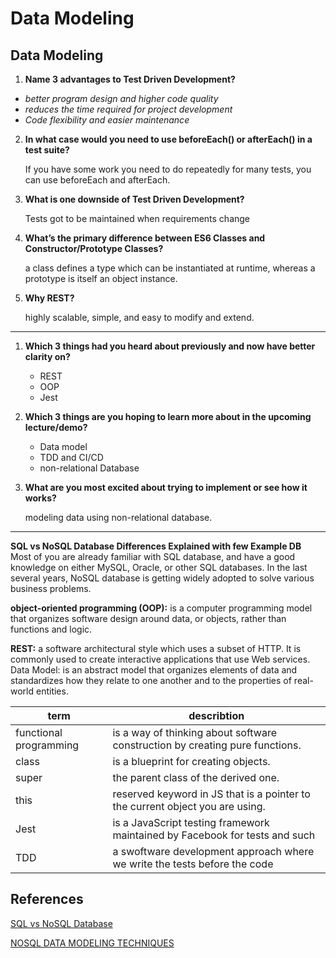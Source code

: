 # Data Modeling

>

## Data Modeling

1. **Name 3 advantages to Test Driven Development?**

  - *better program design and higher code quality*
  - *reduces the time required for project development*
  - *Code flexibility and easier maintenance*


2. **In what case would you need to use beforeEach() or afterEach() in a test suite?**

    If you have some work you need to do repeatedly for many tests, you can use beforeEach and afterEach.


3. **What is one downside of Test Driven Development?**  

    Tests got to be maintained when requirements change

4. **What’s the primary difference between ES6 Classes and Constructor/Prototype Classes?**  

    a class defines a type which can be instantiated at runtime, whereas a prototype is itself an object instance.

5. **Why REST?**   

    highly scalable, simple, and easy to modify and extend.

----

1. **Which 3 things had you heard about previously and now have better clarity on?**  

    - REST
    - OOP
    - Jest

2. **Which 3 things are you hoping to learn more about in the upcoming lecture/demo?**  

    - Data model
    - TDD and CI/CD
    - non-relational Database

3. **What are you most excited about trying to implement or see how it works?**  


   modeling data using non-relational database.

-------------
**SQL vs NoSQL Database Differences Explained with few Example DB**  
Most of you are already familiar with SQL database, and have a good knowledge on either MySQL, Oracle, or other SQL databases. In the last several years, NoSQL database is getting widely adopted to solve various business problems.

**object-oriented programming (OOP):**
is a computer programming model that organizes software design around data, or objects, rather than functions and logic.

**REST:**  a software architectural style which uses a subset of HTTP. It is commonly used to create interactive applications that use Web services. Data Model: is an abstract model that organizes elements of data and standardizes how they relate to one another and to the properties of real-world entities.

| term                    | describtion                                                                       |
| ----------------------  | ----------------------------------------------------------------------------------|
| functional programming  | is a way of thinking about software construction by creating pure functions.      |
| class                   | is a blueprint for creating objects.                                              |
| super                   | the parent class of the derived one.                                              |
| this                    | reserved keyword in JS that is a pointer to the current object you are using.     |
| Jest                    | is a JavaScript testing framework maintained by Facebook for tests and such       |
| TDD                     | a swoftware development approach where we write the tests before the code         |

## References

  [SQL vs NoSQL Database](https://www.thegeekstuff.com/2014/01/sql-vs-nosql-db/?utm_source=tuicool)

  [NOSQL DATA MODELING TECHNIQUES](https://highlyscalable.wordpress.com/2012/03/01/nosql-data-modeling-techniques/)
